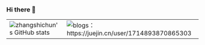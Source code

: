### Hi there 👋

<table>
  <tr>
    <td>
      <img src="https://github-readme-stats.vercel.app/api?username=zhangshichun&show_icons=true&count_private=true&theme=vue-light&hide_border=true" alt="zhangshichun's GitHub stats" style="zoom:100%;" align="left"/>
    </td>
    <td>
    <img src="https://4sdvg7tqbv.us.aircode.run/juejin?uid=1714893870865303&hide_border=true" alt="blogs：https://juejin.cn/user/1714893870865303" style="zoom:100%;" align="left"/>
    </td>
  </tr>
</table>
<!--
**zhangshichun/zhangshichun** is a ✨ _special_ ✨ repository because its `README.md` (this file) appears on your GitHub profile.

Here are some ideas to get you started:

- 🔭 I’m currently working on ...
- 🌱 I’m currently learning ...
- 👯 I’m looking to collaborate on ...
- 🤔 I’m looking for help with ...
- 💬 Ask me about ...
- 📫 How to reach me: ...
- 😄 Pronouns: ...
- ⚡ Fun fact: ...
-->

